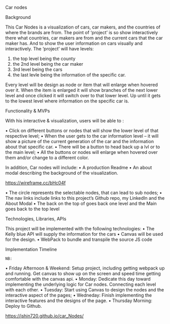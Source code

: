 Car nodes

Background

This Car Nodes is a visualization of cars, car makers, and the countries of where the brands are from. The point of ‘project’ is so show interactively there what countries, car makers are from and the current cars that the car maker has. And to show the user information on cars visually and interactively. The ‘project’ will have levels:

1)	the top level being the county
2)	the 2nd level being the car maker
3)	3rd level being the cars 
4)	the last levle being the information of the specific car. 

Every level will be design as node or item that will enlarge when hovered over it. When the item is enlarged it will show branches of the next lower level and once clicked it will switch over to that lower level. Up until it gets to the lowest level where information on the specific car is. 


Functionality & MVPs

With his interactive & visualization, users will be able to :

•	Click on different buttons or nodes that will show the lower level of that respective level;
•	When the user gets to the car information level – it will show a picture of the current generation of the car and the information about that specific car. 
•	There will be a button to head back up a lvl or to the main level;
•	All the buttons or nodes will enlarge when hovered over them and/or change to a different color. 

In addition, Car nodes will include:
•	A production Readme
•	An about modal describing the background of the visualization. 

 
https://wireframe.cc/bHc04f


•	The circle represents the selectable nodes, that can lead to sub nodes;
•	The nav links include links to this project’s Github repo, my LinkedIn and the About Modal
•	The back on the top of goes back one level and the Main goes back to the top level


Technologies, Libraries, APIs

This project will be implemented with the following technologies:
•	The Kelly blue API will supply the information for the cars
•	Canvas will be used for the design. 
•	WebPack to bundle and transpile the source JS code

Implementation Timeline

	NB:
•	Friday Afternoon & Weekend: Setup project, including getting webpack up and running. Get canvas to show up on the screen and speed time getting comfortable with the canvas api. 
•	Monday: Dedicate this day toward implementing the underlying logic for Car nodes. Connecting each level with each other. 
•	Tuesday: Start using Canvas to design the nodes and the interactive aspect of the pages;
•	Wedneday: Finish implementing the interactive features and the designs of the page. 
•	Thursday Morning: Deploy to Github.  

https://jshin720.github.io/car_Nodes/